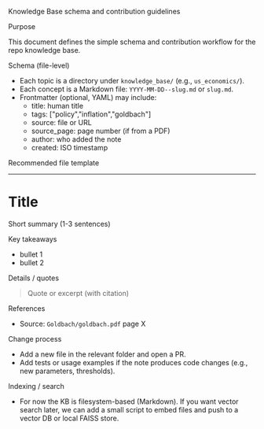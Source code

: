 Knowledge Base schema and contribution guidelines

Purpose

This document defines the simple schema and contribution workflow for the repo knowledge base.

Schema (file-level)

- Each topic is a directory under `knowledge_base/` (e.g., `us_economics/`).
- Each concept is a Markdown file: `YYYY-MM-DD--slug.md` or `slug.md`.
- Frontmatter (optional, YAML) may include:
  - title: human title
  - tags: ["policy","inflation","goldbach"]
  - source: file or URL
  - source_page: page number (if from a PDF)
  - author: who added the note
  - created: ISO timestamp

Recommended file template

---
# Title

Short summary (1-3 sentences)

Key takeaways

- bullet 1
- bullet 2

Details / quotes

> Quote or excerpt (with citation)

References

- Source: `Goldbach/goldbach.pdf` page X

Change process

- Add a new file in the relevant folder and open a PR.
- Add tests or usage examples if the note produces code changes (e.g., new parameters, thresholds).

Indexing / search

- For now the KB is filesystem-based (Markdown). If you want vector search later, we can add a small script to embed files and push to a vector DB or local FAISS store.
